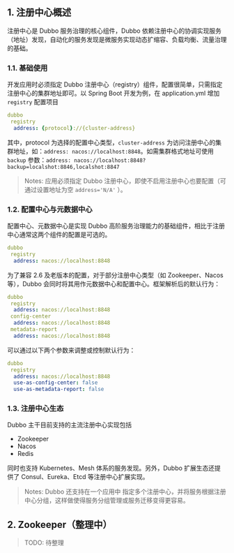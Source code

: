 ## 1. 注册中心概述

注册中心是 Dubbo 服务治理的核心组件，Dubbo 依赖注册中心的协调实现服务（地址）发现，自动化的服务发现是微服务实现动态扩缩容、负载均衡、流量治理的基础。

### 1.1. 基础使用

开发应用时必须指定 Dubbo 注册中心（registry）组件，配置很简单，只需指定注册中心的集群地址即可。以 Spring Boot 开发为例，在 application.yml 增加 `registry` 配置项目

```yml
dubbo
 registry
  address: {protocol}://{cluster-address}
```

其中，protocol 为选择的配置中心类型，`cluster-address` 为访问注册中心的集群地址，如：`address: nacos://localhost:8848`。如需集群格式地址可使用 `backup` 参数：`address: nacos://localhost:8848?backup=localshot:8846,localshot:8847`

> Notes: 应用必须指定 Dubbo 注册中心，即使不启用注册中心也要配置（可通过设置地址为空 `address='N/A'` ）。

### 1.2. 配置中心与元数据中心 

配置中心、元数据中心是实现 Dubbo 高阶服务治理能力的基础组件，相比于注册中心通常这两个组件的配置是可选的。

```yml
dubbo
 registry
  address: nacos://localhost:8848
```

为了兼容 2.6 及老版本的配置，对于部分注册中心类型（如 Zookeeper、Nacos 等），Dubbo 会同时将其用作元数据中心和配置中心。框架解析后的默认行为：

```yml
dubbo
 registry
  address: nacos://localhost:8848
 config-center
  address: nacos://localhost:8848
 metadata-report
  address: nacos://localhost:8848
```

可以通过以下两个参数来调整或控制默认行为：

```yml
dubbo
 registry
  address: nacos://localhost:8848
  use-as-config-center: false
  use-as-metadata-report: false
```

### 1.3. 注册中心生态

Dubbo 主干目前支持的主流注册中心实现包括

- Zookeeper
- Nacos
- Redis

同时也支持 Kubernetes、Mesh 体系的服务发现。另外，Dubbo 扩展生态还提供了 Consul、Eureka、Etcd 等注册中心扩展实现。

> Notes: Dubbo 还支持在一个应用中 指定多个注册中心，并将服务根据注册中心分组，这样做使得服务分组管理或服务迁移变得更容易。

## 2. Zookeeper（整理中）

> TODO: 待整理
